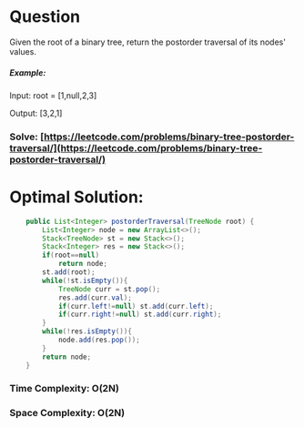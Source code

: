# Question

Given the root of a binary tree, return the postorder traversal of its nodes' values.


##### Example:

Input: root = [1,null,2,3]

Output: [3,2,1]



### Solve: [https://leetcode.com/problems/binary-tree-postorder-traversal/](https://leetcode.com/problems/binary-tree-postorder-traversal/)
   


# Optimal Solution:  
``` java
    public List<Integer> postorderTraversal(TreeNode root) {
        List<Integer> node = new ArrayList<>();
        Stack<TreeNode> st = new Stack<>();
        Stack<Integer> res = new Stack<>();
        if(root==null) 
            return node;
        st.add(root);
        while(!st.isEmpty()){
            TreeNode curr = st.pop();
            res.add(curr.val);
            if(curr.left!=null) st.add(curr.left);
            if(curr.right!=null) st.add(curr.right);
        }
        while(!res.isEmpty()){
            node.add(res.pop());
        }
        return node;
    }
```
### Time Complexity: O(2N)  
### Space Complexity: O(2N) 